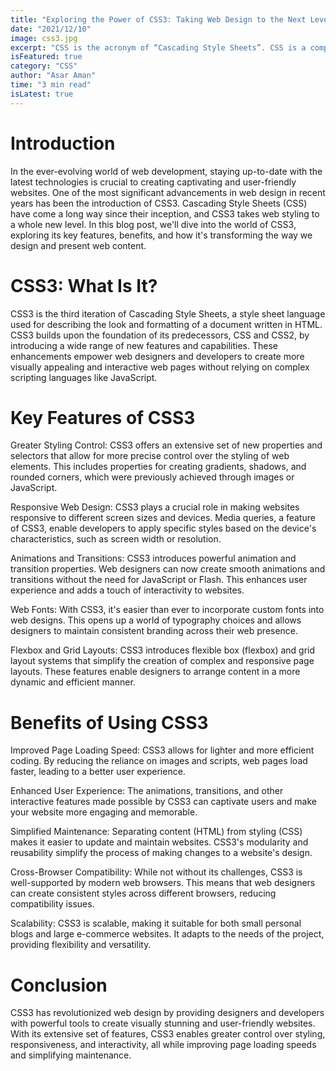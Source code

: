 ```yaml
---
title: "Exploring the Power of CSS3: Taking Web Design to the Next Level "
date: "2021/12/10"
image: css3.jpg
excerpt: "CSS is the acronym of “Cascading Style Sheets”. CSS is a computer language for laying out and structuring web pages (HTML or XML). This language contains coding elements and is composed of these “cascading style sheets” which are equally called CSS files"
isFeatured: true
category: "CSS"
author: "Asar Aman"
time: "3 min read"
isLatest: true
---
```


# Introduction

In the ever-evolving world of web development, staying up-to-date with the latest technologies is crucial to creating captivating and user-friendly websites. One of the most significant advancements in web design in recent years has been the introduction of CSS3. Cascading Style Sheets (CSS) have come a long way since their inception, and CSS3 takes web styling to a whole new level. In this blog post, we'll dive into the world of CSS3, exploring its key features, benefits, and how it's transforming the way we design and present web content.

# CSS3: What Is It?

CSS3 is the third iteration of Cascading Style Sheets, a style sheet language used for describing the look and formatting of a document written in HTML. CSS3 builds upon the foundation of its predecessors, CSS and CSS2, by introducing a wide range of new features and capabilities. These enhancements empower web designers and developers to create more visually appealing and interactive web pages without relying on complex scripting languages like JavaScript.

# Key Features of CSS3

Greater Styling Control: CSS3 offers an extensive set of new properties and selectors that allow for more precise control over the styling of web elements. This includes properties for creating gradients, shadows, and rounded corners, which were previously achieved through images or JavaScript.

Responsive Web Design: CSS3 plays a crucial role in making websites responsive to different screen sizes and devices. Media queries, a feature of CSS3, enable developers to apply specific styles based on the device's characteristics, such as screen width or resolution.

Animations and Transitions: CSS3 introduces powerful animation and transition properties. Web designers can now create smooth animations and transitions without the need for JavaScript or Flash. This enhances user experience and adds a touch of interactivity to websites.

Web Fonts: With CSS3, it's easier than ever to incorporate custom fonts into web designs. This opens up a world of typography choices and allows designers to maintain consistent branding across their web presence.

Flexbox and Grid Layouts: CSS3 introduces flexible box (flexbox) and grid layout systems that simplify the creation of complex and responsive page layouts. These features enable designers to arrange content in a more dynamic and efficient manner.

# Benefits of Using CSS3

Improved Page Loading Speed: CSS3 allows for lighter and more efficient coding. By reducing the reliance on images and scripts, web pages load faster, leading to a better user experience.

Enhanced User Experience: The animations, transitions, and other interactive features made possible by CSS3 can captivate users and make your website more engaging and memorable.

Simplified Maintenance: Separating content (HTML) from styling (CSS) makes it easier to update and maintain websites. CSS3's modularity and reusability simplify the process of making changes to a website's design.

Cross-Browser Compatibility: While not without its challenges, CSS3 is well-supported by modern web browsers. This means that web designers can create consistent styles across different browsers, reducing compatibility issues.

Scalability: CSS3 is scalable, making it suitable for both small personal blogs and large e-commerce websites. It adapts to the needs of the project, providing flexibility and versatility.

# Conclusion

CSS3 has revolutionized web design by providing designers and developers with powerful tools to create visually stunning and user-friendly websites. With its extensive set of features, CSS3 enables greater control over styling, responsiveness, and interactivity, all while improving page loading speeds and simplifying maintenance.